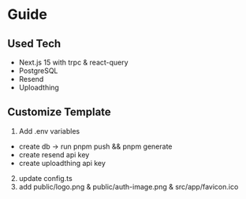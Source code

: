 # Guide

## Used Tech

- Next.js 15 with trpc & react-query
- PostgreSQL
- Resend
- Uploadthing

## Customize Template

1. Add .env variables

- create db -> run pnpm push && pnpm generate
- create resend api key
- create uploadthing api key

2. update config.ts
3. add public/logo.png & public/auth-image.png & src/app/favicon.ico
